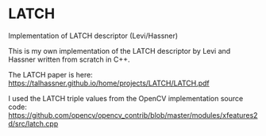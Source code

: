 # LATCH
Implementation of LATCH descriptor (Levi/Hassner)

This is my own implementation of the LATCH descriptor by Levi and Hassner written from scratch in C++.

The LATCH paper is here: https://talhassner.github.io/home/projects/LATCH/LATCH.pdf

I used the LATCH triple values from the OpenCV implementation source code: https://github.com/opencv/opencv_contrib/blob/master/modules/xfeatures2d/src/latch.cpp

